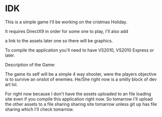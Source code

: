 IDK
===

This is a simple game I'll be working on the cristmas Holiday.


It requires DirectX9 in order for some one to play, I'll also add

a link to the assets later one so there will be graphics. 

To compile the application you'll need to have VS2010, VS2010 Express or later.


Description of the Game:

The game its self will be a simple 4 way shooter, were the players objective is to 
survive an onslot of enemies. He/She right now is a smilly block of dev art lol. 

For right now because I don't have the assets uploaded to an file loading site even if you 
compile this application right now. So tomarrow I'll upload the other assets to a file sharing
sharing site tomarrow unless git up has file sharing which I'll check tomarrow.
